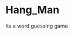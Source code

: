 # Hang_Man
Its  a word guessing game                                                                                                                          
